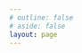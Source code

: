 ```yaml
---
# outline: false
# aside: false
layout: page
---
```


<script setup>
import {
  VPTeamPage,
  VPTeamPageTitle,
  VPTeamMembers,
  VPTeamPageSection
} from 'vitepress/theme'

const members = [
  {
    avatar: '/doc-demo/blob/master/DailyRecord/assets/DtZNB.jpg',
    name: 'DtZNB',
    title: '创作者',
    links: [
      { icon: 'github', link: 'https://github.com/Dantezhenniubi' },
      { icon: {
          svg: '<svg t="1746271485235" class="icon" viewBox="0 0 1024 1024" version="1.1" xmlns="http://www.w3.org/2000/svg" p-id="3483" width="200" height="200"><path d="M387.5 241.7l-74.9-72.6s-11.7-14.4 8.1-30.7c19.9-16.2 20.9-9 27.6-4.5 6.7 4.5 111.4 107.8 111.4 107.8h-72.2z m248.8 2.7l74.9-72.6s11.7-14.4-8.1-30.7c-19.8-16.2-20.9-9-27.6-4.5-6.7 4.5-111.4 107.8-111.4 107.8h72.2z" fill="#FB759C" p-id="3484"></path><path d="M917.4 378.8c-2.7-113.7-101.5-135.3-101.5-135.3s-506.2-4.1-611.8 0c-105.6 29.8-97.5 135.3-97.5 135.3s1.4 226-0.1 340.4c11.4 114.4 99.6 132.6 99.6 132.6s35.2 0.7 60.9 0.7c2.7 7.4 4.7 43.3 44.7 43.3 39.9 0 44.7-43.3 44.7-43.3s292.4-1.4 316.7-1.4c1.4 12.2 7.4 45.3 47.4 44.7 39.9-0.7 42.6-47.4 42.6-47.4s13.5-1.4 54.1 0c94.7-17.6 100.2-128.6 100.2-128.6s-1.3-227.3 0-341z m-81.5 361.9c0 17.9-14.2 32.5-31.7 32.5H227.9c-17.5 0-31.7-14.5-31.7-32.5V359c0-17.9 14.2-32.5 31.7-32.5h576.3c17.5 0 31.7 14.5 31.7 32.5v381.7z" fill="#FB759C" p-id="3485"></path><path d="M256.9 466.8l169.2-32.5 12.8 63.6-167.8 32.5z m526.5 0l-169.2-32.5-12.9 63.6 167.9 32.5zM438.9 624.5s37.2 67 78.5-21.7c39.9 86.6 83.9 23 83.9 23l25 16.3s-46.7 75.1-108.3 18.3c-52.1 56.8-106.9-18.1-106.9-18.1l27.8-17.8z" fill="#FB759C" p-id="3486"></path></svg>',
        },
        link: "https://space.bilibili.com/16735280", }
    ]
  }
  // 如需添加更多成员，请在此处添加，每个成员之间用逗号分隔
]

const partners = [
  {
    avatar: '/doc-demo/DailyRecord/assets/夏娜.jpg',
    name: '夏娜',
    title: '炎发灼眼的杀手',
  },
  {
    avatar: '/doc-demo/DailyRecord/assets/艾丽妮.jpg',
    name: '艾丽妮',
    title: '伊比利亚审判官',
  },
  {
    avatar: '/doc-demo/DailyRecord/assets/椎名真白.jpg',
    name: '椎名真白',
    title: '樱花庄天才绘画少女',
  },
  {
    avatar: '/doc-demo/DailyRecord/assets/宵宫.jpg',
    name: '宵宫',
    title: '长野原烟花店老板',
  },
  {
    avatar: '/doc-demo/DailyRecord/assets/八奈见杏菜.jpg',
    name: '八奈见杏菜',
    title: '4K败犬女主',
  },
  {
    avatar: '/doc-demo/DailyRecord/assets/洛可可.jpg',
    name: '洛可可',
    title: '愚人剧团大副',
  },
  {
    avatar: '/doc-demo/DailyRecord/assets/安比·德玛拉.jpg',
    name: '安比·德玛拉',
    title: '白银小队队长',
  },
  {
    avatar: '/doc-demo/DailyRecord/assets/银狼.jpg',
    name: '银狼',
    title: '星核猎手天才黑客少女',
  },
  {
    avatar: '/doc-demo/DailyRecord/assets/喜多郁代.jpg',
    name: '喜多郁代',
    title: '结束乐队主唱',
  },
  {
    avatar: '/doc-demo/DailyRecord/assets/珂莱塔·莫塔里.jpg',
    name: '珂莱塔·莫塔里',
    title: '莫塔里家族二小姐',
  },
  {
    avatar: '/doc-demo/DailyRecord/assets/椿.jpg',
    name: '椿',
    title: '黑海岸执花',
  },
  {
    avatar: '/doc-demo/DailyRecord/assets/夏目蓝.jpg',
    name: '夏目蓝',
    title: '夏目家长女',
  },
  {
    avatar: '/doc-demo/DailyRecord/assets/结城希亚.jpg',
    name: '结城希亚',
    title: '芭菲女王',
  },
  {
    avatar: '/doc-demo/DailyRecord/assets/丛雨.jpg',
    name: '丛雨',
    title: '丛雨丸的管理者',
  },
  {
    avatar: '/doc-demo/DailyRecord/assets/君原结爱.jpg',
    name: '君原结爱',
    title: '洋馆中独自生活的少女',
  },
  {
    avatar: '/doc-demo/DailyRecord/assets/蓼科伊舞.jpg',
    name: '蓼科伊舞',
    title: '蓼科·M（麦克布莱德）·伊舞瓦莉（Tateshina McBride Euvely）警察厅长官的女儿',
  }
]
// 在GitHub Pages上显示图片需要使用完整路径，包含仓库名称作为基础路径
</script>

<VPTeamPage>
  <VPTeamPageTitle>
    <template #title>
      感到迷茫时，就先迈出第一步吧！
    </template>
    <template #lead>
      试用一下团队页功能
    </template>
  </VPTeamPageTitle>
  <VPTeamMembers :members="members" />

  <VPTeamPageSection>
    <template #title>Partners</template>
    <template #lead>...</template>
    <template #members>
      <VPTeamMembers size="small" :members="partners" />
    </template>
  </VPTeamPageSection>
</VPTeamPage>

